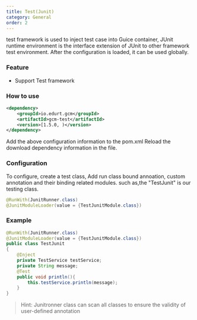 ```yaml
---
title: Test(Junit)
category: General
order: 2
---
```


test framework is used to inject test case into Guice container, JUnit runtime environment is the interface extension of JUnit to other framework test environment.  After the configuration is loaded, it can be used globally.

### Feature

- Support Test framework

### How to use

```xml
<dependency>
    <groupId>io.edurt.gcm</groupId>
    <artifactId>gcm-test</artifactId>
    <version>[1.5.0, )</version>
</dependency>
```

Add the above configuration information to the pom.xml Reload the download dependency information in the file.

### Configuration

To configure, create a test class, Add run class bound annoation, custom annotation and their binding related modules.
such as,the "TestJunit" is our testing class.
```java 
@RunWith(JunitRunner.class)
@JunitModuleLoader(value = {TestJunitModule.class})

```

### Example

```java 
@RunWith(JunitRunner.class) 
@JunitModuleLoader(value = {TestJunitModule.class})
public class TestJunit
{
    @Inject
    private TestService testService;
    private String message;
    @Test
    public void println(){
        this.testService.println(message);
    }
}

```

> Hint: Junitronner class can scan all classes to ensure the validity of user-defined annotation
